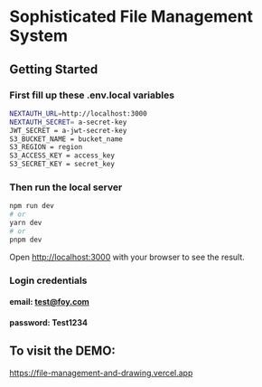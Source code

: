 # Sophisticated File Management System

## Getting Started

### First fill up these .env.local variables

```bash
NEXTAUTH_URL=http://localhost:3000
NEXTAUTH_SECRET= a-secret-key
JWT_SECRET = a-jwt-secret-key
S3_BUCKET_NAME = bucket_name
S3_REGION = region
S3_ACCESS_KEY = access_key
S3_SECRET_KEY = secret_key
```

### Then run the local server

```bash
npm run dev
# or
yarn dev
# or
pnpm dev
```

Open [http://localhost:3000](http://localhost:3000) with your browser to see the result.

### Login credentials
#### email: test@foy.com
#### password: Test1234

## To visit the DEMO:
https://file-management-and-drawing.vercel.app